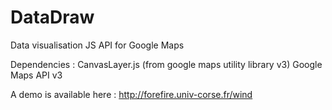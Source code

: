 DataDraw
========

Data visualisation JS API for Google Maps

Dependencies : 
	CanvasLayer.js (from google maps utility library v3)
	Google Maps API v3 

A demo is available here : http://forefire.univ-corse.fr/wind
